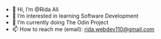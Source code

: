 - 👋 Hi, I’m @Rida Ali
- 👀 I’m interested in learning Software Development
- 🌱 I’m currently doing The Odin Project
- 📫 How to reach me (email): rida.webdev110@gmail.com

<!---
RidaAli110/RidaAli110 is a ✨ special ✨ repository because its `README.md` (this file) appears on your GitHub profile.
You can click the Preview link to take a look at your changes.
--->
